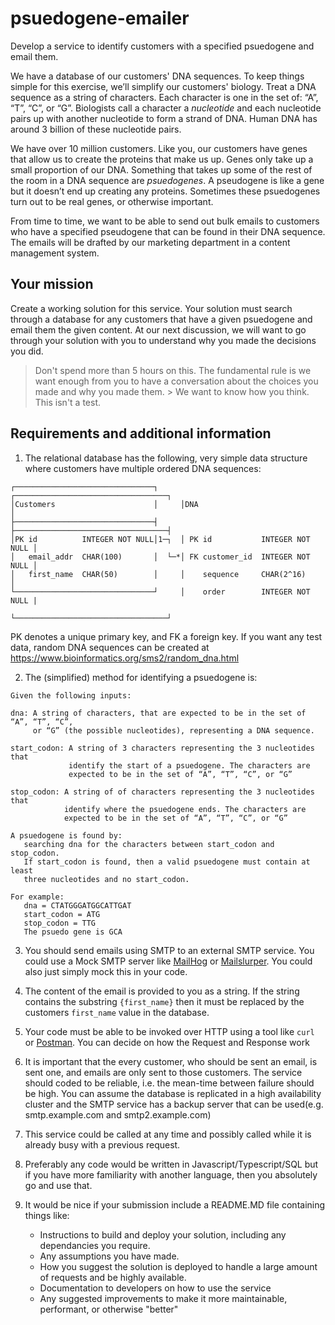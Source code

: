 # psuedogene-emailer
Develop a service to identify customers with a specified psuedogene and email them.

We have a database of our customers' DNA sequences.  To keep things simple for this exercise, we’ll simplify our customers' biology. Treat a DNA sequence as a string of characters.  Each character is one in the set of: “A”, “T”, “C”, or “G”.  Biologists call a character a _nucleotide_ and each nucleotide pairs up with another nucleotide to form a strand of DNA.  Human DNA has around 3 billion of these nucleotide pairs.  

We have over 10 million customers.  Like you, our customers have genes that allow us to create the proteins that make us up.  Genes only take up a small proportion of our DNA.  Something that takes up some of the rest of the room in a DNA sequence are _psuedogenes_. A pseudogene is like a gene but it doesn’t end up creating any proteins. Sometimes these psuedogenes turn out to be real genes, or otherwise important.

From time to time, we want to be able to send out bulk emails to customers who have a specified pseudogene that can be found in their DNA sequence.  The emails  will be drafted by our marketing department in a content management system.  

## Your mission
Create a working solution for this service.  Your solution must search through a database for any customers that have a given psuedogene and email them the given content.  At our next discussion, we will want to go through your solution with you to understand why you made the decisions you did.

> Don't spend more than 5 hours on this.  The fundamental rule is we want enough from you to have a conversation about the choices you made and why you made them.   > We want to know how you think.  This isn't a test.

## Requirements and additional information
1. The relational database has the following, very simple data structure where customers have multiple ordered DNA sequences:
```
┌───────────────────────────────┐     ┌──────────────────────────────────┐
│Customers                      │     │DNA                               │
├───────────────────────────────┤     ├──────────────────────────────────┤
│PK id          INTEGER NOT NULL│1─┐  │ PK id           INTEGER NOT NULL │
│   email_addr  CHAR(100)       │  └─*│ FK customer_id  INTEGER NOT NULL │
│   first_name  CHAR(50)        │     │    sequence     CHAR(2^16)       │
└───────────────────────────────┘     │    order        INTEGER NOT NULL |
                                      └──────────────────────────────────┘
```
PK denotes a unique primary key, and FK a foreign key.  If you want any test data, random DNA sequences can be created at https://www.bioinformatics.org/sms2/random_dna.html

2. The (simplified) method for identifying a psuedogene is:
```
Given the following inputs:

dna: A string of characters, that are expected to be in the set of “A”, “T”, “C”,
     or “G” (the possible nucleotides), representing a DNA sequence.
     
start_codon: A string of 3 characters representing the 3 nucleotides that 
             identify the start of a psuedogene. The characters are 
             expected to be in the set of “A”, “T”, “C”, or “G”
             
stop_codon: A string of of characters representing the 3 nucleotides that
            identify where the psuedogene ends. The characters are 
            expected to be in the set of “A”, “T”, “C”, or “G”

A psuedogene is found by:
   searching dna for the characters between start_codon and stop_codon. 
   If start_codon is found, then a valid psuedogene must contain at least
   three nucleotides and no start_codon.
   
For example:
   dna = CTATGGGATGGCATTGAT
   start_codon = ATG
   stop_codon = TTG
   The psuedo gene is GCA
```

3. You should send emails using SMTP to an external SMTP service.  You could use a Mock SMTP server like [MailHog](https://github.com/mailhog/MailHog) or [Mailslurper](https://www.mailslurper.com/).  You could also just simply mock this in your code.   

1. The content of the email is provided to you as a string. If the string contains the substring `{first_name}` then it must be replaced by the customers `first_name` value in the database.

1. Your code must be able to be invoked over HTTP using a tool like `curl` or [Postman](https://www.postman.com/). You can decide on how the Request and Response work

1. It is important that the every customer, who should be sent an email, is sent one, and emails are only sent to those customers.  The service should coded to be reliable, i.e. the mean-time between failure should be high.  You can assume the database is replicated in a high availability cluster and the SMTP service has a backup server that can be used(e.g. smtp.example.com and smtp2.example.com)

1. This service could be called at any time and possibly called while it is already busy with a previous request.

1. Preferably any code would be written in Javascript/Typescript/SQL but if you have more familiarity with another language, then you absolutely go and use that.

1. It would be nice if your submission include a README.MD file containing things like:
   - Instructions to build and deploy your solution, including any dependancies you require. 
   - Any assumptions you have made. 
   - How you suggest the solution is deployed to handle a large amount of requests and be highly available.
   - Documentation to developers on how to use the service
   - Any suggested improvements to make it more maintainable, performant, or otherwise "better"




